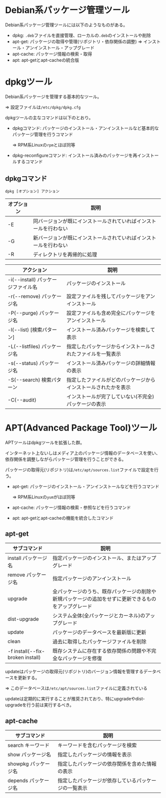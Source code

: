 # Debian系パッケージ管理ツール

Debian系パッケージ管理ツールには以下のようなものがある。

- dpkg: `.deb`ファイルを直接管理、ローカルの`.deb`のインストールや削除
- apt-get: パッケージの取得や管理(リポジトリ・依存関係の調整) => インストール・アンインストール・アップグレード
- apt-cache: パッケージ情報の検索・取得
- apt: apt-getとapt-cacheの統合版

# dpkgツール

Debian系パッケージを管理する基本的なツール。

=> 設定ファイルは`/etc/dpkg/dpkg.cfg`

dpkgツールの主なコマンドは以下のとおり。

- dpkgコマンド: パッケージのインストール・アンインストールなど基本的なパッケージ管理を行うコマンド

  => RPM系Linuxの`rpm`とほぼ同等

- dpkg-reconfigureコマンド: インストール済みのパッケージを再インストールするコマンド

## dpkgコマンド

```
dpkg [オプション] アクション
```

| オプション | 説明                                                             |
|------------|------------------------------------------------------------------|
| -E         | 同バージョンが既にインストールされていればインストールを行わない |
| -G         | 新バージョンが既にインストールされていればインストールを行わない |
| -R         | ディレクトリを再帰的に処理                                       |

| アクション                         | 説明                                                           |
|------------------------------------|----------------------------------------------------------------|
| -i(--install) パッケージファイル名 | パッケージのインストール                                       |
| -r(--remove) パッケージ名          | 設定ファイルを残してパッケージをアンインストール               |
| -P(--purge) パッケージ名           | 設定ファイルも含め完全にパッケージをアンインストール           |
| -l(--list) [検索パターン]          | インストール済みパッケージを検索して表示                       |
| -L(--listfiles) パッケージ名       | 指定したパッケージからインストールされたファイルを一覧表示     |
| -s(--status) パッケージ名          | インストール済みパッケージの詳細情報の表示                     |
| -S(--search) 検索パターン          | 指定したファイルがどのパッケージからインストールされたかを表示 |
| -C(--audit)                        | インストールが完了していない(不完全)パッケージの表示           |

# APT(Advanced Package Tool)ツール

APTツールはdpkgツールを拡張した群。

インターネット上ないしはメディア上のパッケージ情報のデータベースを使い、依存関係を調整しながらパッケージ管理を行うことができる。

パッケージの取得元(リポジトリ)は`/etc/apt/sources.list`ファイルで設定を行う。

- apt-get: パッケージのインストール・アンインストールなどを行うコマンド

  => RPM系Linuxの`yum`がほぼ同等

- apt-cache: パッケージ情報の検索・参照などを行うコマンド
- apt: apt-getとapt-cacheの機能を統合したコマンド

## apt-get

| サブコマンド                      | 説明                                                                                                 |
|-----------------------------------|------------------------------------------------------------------------------------------------------|
| install パッケージ名              | 指定パッケージのインストール、またはアップグレード                                                   |
| remove パッケージ名               | 指定パッケージのアンインストール                                                                     |
| upgrade                           | 全パッケージのうち、既存パッケージの削除や新規パッケージの追加をせずに更新できるものをアップグレード |
| dist-upgrade                      | システム全体(全パッケージとカーネル)のアップグレード                                                 |
| update                            | パッケージのデータベースを最新版に更新                                                               |
| clean                             | 過去に取得したパッケージファイルを削除                                                               |
| -f install(--fix-broken install)  | 既存システムに存在する依存関係の問題や不完全なパッケージを修復                                       |

updateはパッケージの取得元(リポジトリ)のバージョン情報を管理するデータベースを更新する。

=> このデータベースは`/etc/apt/sources.list`ファイルに定義されている

updateは定期的に実行することが推奨されており、特にupgradeやdist-upgradeを行う前は実行するべき。

## apt-cache

| サブコマンド         | 説明                                                 |
|----------------------|------------------------------------------------------|
| search キーワード    | キーワードを含むパッケージを検索                     |
| show パッケージ名    | 指定したパッケージの情報を表示                       |
| showpkg パッケージ名 | 指定したパッケージの依存関係を含めた情報の表示       |
| depends パッケージ名 | 指定したパッケージが依存しているパッケージの一覧表示 |

